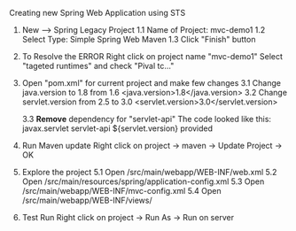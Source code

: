 Creating new Spring Web Application using STS

1.	New --> Spring Legacy Project
	1.1 Name of Project:	mvc-demo1
	1.2 Select Type:		Simple Spring Web Maven
	1.3 Click "Finish" button

2.	To Resolve the ERROR
	Right click on project name "mvc-demo1"
	Select "tageted runtimes" and check "Pival tc..."

3.	Open "pom.xml" for current project and make few changes
	3.1 Change java.version to 1.8 from 1.6
		<java.version>1.8</java.version>
	3.2	Change servlet.version from 2.5 to 3.0
		<servlet.version>3.0</servlet.version>

	3.3	**Remove** dependency for "servlet-api"
		The code looked like this:
		<dependency>
			<groupId>javax.servlet</groupId>
			<artifactId>servlet-api</artifactId>
			<version>${servlet.version}</version>
			<scope>provided</scope>
		</dependency>

4.	Run Maven update
	Right click on project -> maven -> Update Project -> OK

5.	Explore the project
	5.1 Open /src/main/webapp/WEB-INF/web.xml
	5.2 Open /src/main/resources/spring/application-config.xml
	5.3	Open /src/main/webapp/WEB-INF/mvc-config.xml
	5.4	Open /src/main/webapp/WEB-INF/views/

6.	Test Run
	Right click on project -> Run As -> Run on server